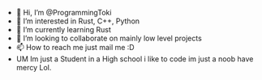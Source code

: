 - 👋 Hi, I’m @ProgrammingToki
- 👀 I’m interested in Rust, C++, Python 
- 🌱 I’m currently learning Rust 
- 💞️ I’m looking to collaborate on mainly low level projects
- 📫 How to reach me just mail me :D 
- UM Im just a Student in a High school i like to code im just a noob have mercy Lol. 

<!---
ProgrammingToki/ProgrammingToki is a ✨ special ✨ repository because its `README.md` (this file) appears on your GitHub profile.
You can click the Preview link to take a look at your changes.
--->
